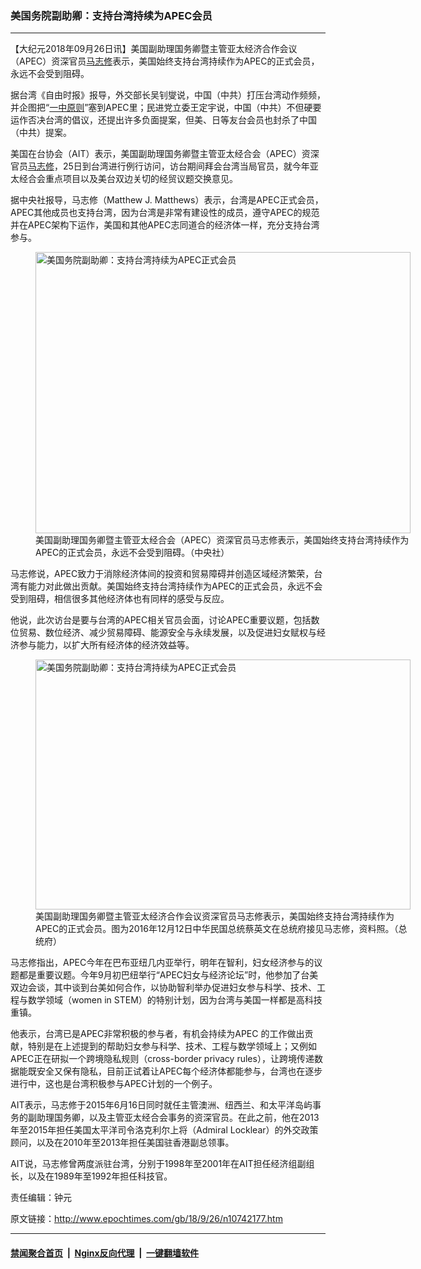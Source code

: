 ### 美国务院副助卿：支持台湾持续为APEC会员
------------------------

<p>【大纪元2018年09月26日讯】美国副助理国务卿暨主管亚太经济合作会议（APEC）资深官员<a href="http://www.epochtimes.com/gb/tag/%E9%A9%AC%E5%BF%97%E4%BF%AE.html">马志修</a>表示，美国始终支持台湾持续作为APEC的正式会员，永远不会受到阻碍。</p>
<p>据台湾<span class="st">《自由时报》</span>报导，外交部长吴钊燮说，中国（中共）打压台湾动作频频，并企图把“<a href="http://www.epochtimes.com/gb/tag/%E4%B8%80%E4%B8%AD%E5%8E%9F%E5%88%99.html">一中原则</a>”塞到APEC里；民进党立委王定宇说，中国（中共）不但硬要运作否决台湾的倡议，还提出许多负面提案，但美、日等友台会员也封杀了中国（中共）提案。</p>
<p>美国在台协会（AIT）表示，美国副助理国务卿暨主管亚太经合会（APEC）资深官员<a href="http://www.epochtimes.com/gb/tag/%E9%A9%AC%E5%BF%97%E4%BF%AE.html">马志修</a>，25日到台湾进行例行访问，访台期间拜会台湾当局官员，就今年亚太经合会重点项目以及美台双边关切的经贸议题交换意见。</p>
<p>据中央社报导，马志修（Matthew J. Matthews）表示，台湾是APEC正式会员，APEC其他成员也支持台湾，因为台湾是非常有建设性的成员，遵守APEC的规范并在APEC架构下运作，美国和其他APEC志同道合的经济体一样，充分支持台湾参与。</p>
<figure id="attachment_10742886" style="width: 600px" class="wp-caption aligncenter"><a href="http://i.epochtimes.com/assets/uploads/2018/09/1809260436322378.jpg"><img class="size-large wp-image-10742886" title="美国务院副助卿：支持台湾持续为APEC正式会员" src="http://i.epochtimes.com/assets/uploads/2018/09/1809260436322378-600x450.jpg" alt="美国务院副助卿：支持台湾持续为APEC正式会员" width="600" height="450" /></a><figcaption class="wp-caption-text">美国副助理国务卿暨主管亚太经合会（APEC）资深官员马志修表示，美国始终支持台湾持续作为APEC的正式会员，永远不会受到阻碍。（中央社）</figcaption></figure>
<p>马志修说，APEC致力于消除经济体间的投资和贸易障碍并创造区域经济繁荣，台湾有能力对此做出贡献。美国始终支持台湾持续作为APEC的正式会员，永远不会受到阻碍，相信很多其他经济体也有同样的感受与反应。</p>
<p>他说，此次访台是要与台湾的APEC相关官员会面，讨论APEC重要议题，包括数位贸易、数位经济、减少贸易障碍、能源安全与永续发展，以及促进妇女赋权与经济参与能力，以扩大所有经济体的经济效益等。</p>
<figure id="attachment_10742236" style="width: 600px" class="wp-caption aligncenter"><a href="http://i.epochtimes.com/assets/uploads/2018/09/1809252317432378.jpg"><img class="size-large wp-image-10742236" title="美国务院副助卿：支持台湾持续为APEC正式会员" src="http://i.epochtimes.com/assets/uploads/2018/09/1809252317432378-600x400.jpg" alt="美国务院副助卿：支持台湾持续为APEC正式会员" width="600" height="400" /></a><figcaption class="wp-caption-text">美国副助理国务卿暨主管亚太经济合作会议资深官员马志修表示，美国始终支持台湾持续作为APEC的正式会员。图为2016年12月12日中华民国总统蔡英文在总统府接见马志修，资料照。（总统府）</figcaption></figure>
<p>马志修指出，APEC今年在巴布亚纽几内亚举行，明年在智利，妇女经济参与的议题都是重要议题。今年9月初巴纽举行“APEC妇女与经济论坛”时，他参加了台美双边会谈，其中谈到台美如何合作，以协助智利举办促进妇女参与科学、技术、工程与数学领域（women in STEM）的特别计划，因为台湾与美国一样都是高科技重镇。</p>
<p>他表示，台湾已是APEC非常积极的参与者，有机会持续为APEC 的工作做出贡献，特别是在上述提到的帮助妇女参与科学、技术、工程与数学领域上；又例如APEC正在研拟一个跨境隐私规则（cross-border privacy rules），让跨境传递数据能既安全又保有隐私，目前正试着让APEC每个经济体都能参与，台湾也在逐步进行中，这也是台湾积极参与APEC计划的一个例子。</p>
<p>AIT表示，马志修于2015年6月16日同时就任主管澳洲、纽西兰、和太平洋岛屿事务的副助理国务卿，以及主管亚太经合会事务的资深官员。在此之前，他在2013年至2015年担任美国太平洋司令洛克利尔上将（Admiral Locklear）的外交政策顾问，以及在2010年至2013年担任美国驻香港副总领事。</p>
<p>AIT说，马志修曾两度派驻台湾，分别于1998年至2001年在AIT担任经济组副组长，以及在1989年至1992年担任科技官。</p>
<p>责任编辑：钟元</p>

原文链接：http://www.epochtimes.com/gb/18/9/26/n10742177.htm


------------------------
#### [禁闻聚合首页](https://github.com/gfw-breaker/banned-news/blob/master/README.md) &nbsp;|&nbsp; [Nginx反向代理](https://github.com/gfw-breaker/open-proxy/blob/master/README.md) &nbsp;|&nbsp; [一键翻墙软件](https://github.com/gfw-breaker/nogfw/blob/master/README.md)